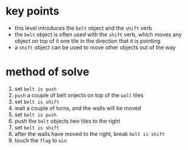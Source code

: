 # key points
* this level introduces the `belt` object and the `shift` verb
* the `belt` object is often used with the `shift` verb, which moves any object on top of it one tile in the direction that it is pointing
* a `shift` object can be used to move other objects out of the way
# method of solve
1) set `belt is push`
2) `push` a couple of belt onjects on top of the `wall` tiles
3) set `belt is shift`
4) wait a couple of turns, and the walls will be moved
5) set `belt is push`
6) push the `belt` objects two tiles to the right
7) set `belt is shift`
8) after the walls have moved to the right, break `belt is shift`
9) touch the `flag` to `win`
